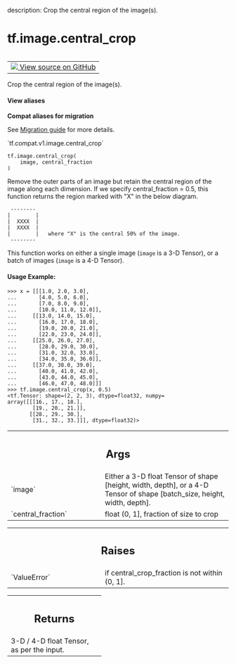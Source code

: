 description: Crop the central region of the image(s).

<div itemscope itemtype="http://developers.google.com/ReferenceObject">
<meta itemprop="name" content="tf.image.central_crop" />
<meta itemprop="path" content="Stable" />
</div>

# tf.image.central_crop

<!-- Insert buttons and diff -->

<table class="tfo-notebook-buttons tfo-api nocontent" align="left">
<td>
  <a target="_blank" href="https://github.com/tensorflow/tensorflow/blob/r2.2/tensorflow/python/ops/image_ops_impl.py#L718-L847">
    <img src="https://www.tensorflow.org/images/GitHub-Mark-32px.png" />
    View source on GitHub
  </a>
</td>
</table>



Crop the central region of the image(s).

<section class="expandable">
  <h4 class="showalways">View aliases</h4>
  <p>
<b>Compat aliases for migration</b>
<p>See
<a href="https://www.tensorflow.org/guide/migrate">Migration guide</a> for
more details.</p>
<p>`tf.compat.v1.image.central_crop`</p>
</p>
</section>

<pre class="devsite-click-to-copy prettyprint lang-py tfo-signature-link">
<code>tf.image.central_crop(
    image, central_fraction
)
</code></pre>



<!-- Placeholder for "Used in" -->

Remove the outer parts of an image but retain the central region of the image
along each dimension. If we specify central_fraction = 0.5, this function
returns the region marked with "X" in the below diagram.

     --------
    |        |
    |  XXXX  |
    |  XXXX  |
    |        |   where "X" is the central 50% of the image.
     --------

This function works on either a single image (`image` is a 3-D Tensor), or a
batch of images (`image` is a 4-D Tensor).

#### Usage Example:



```
>>> x = [[[1.0, 2.0, 3.0],
...       [4.0, 5.0, 6.0],
...       [7.0, 8.0, 9.0],
...       [10.0, 11.0, 12.0]],
...     [[13.0, 14.0, 15.0],
...       [16.0, 17.0, 18.0],
...       [19.0, 20.0, 21.0],
...       [22.0, 23.0, 24.0]],
...     [[25.0, 26.0, 27.0],
...       [28.0, 29.0, 30.0],
...       [31.0, 32.0, 33.0],
...       [34.0, 35.0, 36.0]],
...     [[37.0, 38.0, 39.0],
...       [40.0, 41.0, 42.0],
...       [43.0, 44.0, 45.0],
...       [46.0, 47.0, 48.0]]]
>>> tf.image.central_crop(x, 0.5)
<tf.Tensor: shape=(2, 2, 3), dtype=float32, numpy=
array([[[16., 17., 18.],
        [19., 20., 21.]],
       [[28., 29., 30.],
        [31., 32., 33.]]], dtype=float32)>
```

<!-- Tabular view -->
 <table class="responsive fixed orange">
<colgroup><col width="214px"><col></colgroup>
<tr><th colspan="2"><h2 class="add-link">Args</h2></th></tr>

<tr>
<td>
`image`
</td>
<td>
Either a 3-D float Tensor of shape [height, width, depth], or a 4-D
Tensor of shape [batch_size, height, width, depth].
</td>
</tr><tr>
<td>
`central_fraction`
</td>
<td>
float (0, 1], fraction of size to crop
</td>
</tr>
</table>



<!-- Tabular view -->
 <table class="responsive fixed orange">
<colgroup><col width="214px"><col></colgroup>
<tr><th colspan="2"><h2 class="add-link">Raises</h2></th></tr>

<tr>
<td>
`ValueError`
</td>
<td>
if central_crop_fraction is not within (0, 1].
</td>
</tr>
</table>



<!-- Tabular view -->
 <table class="responsive fixed orange">
<colgroup><col width="214px"><col></colgroup>
<tr><th colspan="2"><h2 class="add-link">Returns</h2></th></tr>
<tr class="alt">
<td colspan="2">
3-D / 4-D float Tensor, as per the input.
</td>
</tr>

</table>

